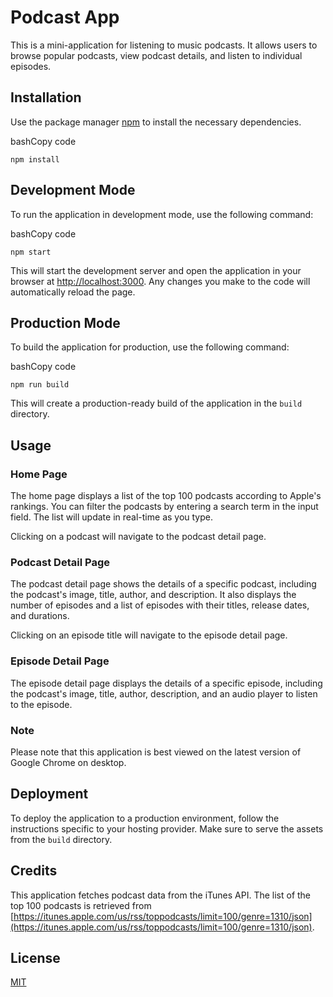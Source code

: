 # Podcast App

This is a mini-application for listening to music podcasts. It allows users to browse popular podcasts, view podcast details, and listen to individual episodes.

## Installation

Use the package manager [npm](https://www.npmjs.com/) to install the necessary dependencies.

bashCopy code

`npm install`

## Development Mode

To run the application in development mode, use the following command:

bashCopy code

`npm start`

This will start the development server and open the application in your browser at [http://localhost:3000](http://localhost:3000/). Any changes you make to the code will automatically reload the page.

## Production Mode

To build the application for production, use the following command:

bashCopy code

`npm run build`

This will create a production-ready build of the application in the `build` directory.

## Usage

### Home Page

The home page displays a list of the top 100 podcasts according to Apple's rankings. You can filter the podcasts by entering a search term in the input field. The list will update in real-time as you type.

Clicking on a podcast will navigate to the podcast detail page.

### Podcast Detail Page

The podcast detail page shows the details of a specific podcast, including the podcast's image, title, author, and description. It also displays the number of episodes and a list of episodes with their titles, release dates, and durations.

Clicking on an episode title will navigate to the episode detail page.

### Episode Detail Page

The episode detail page displays the details of a specific episode, including the podcast's image, title, author, description, and an audio player to listen to the episode.

### Note

Please note that this application is best viewed on the latest version of Google Chrome on desktop.

## Deployment

To deploy the application to a production environment, follow the instructions specific to your hosting provider. Make sure to serve the assets from the `build` directory.

## Credits

This application fetches podcast data from the iTunes API. The list of the top 100 podcasts is retrieved from [https://itunes.apple.com/us/rss/toppodcasts/limit=100/genre=1310/json](https://itunes.apple.com/us/rss/toppodcasts/limit=100/genre=1310/json).

## License

[MIT](https://choosealicense.com/licenses/mit/)

